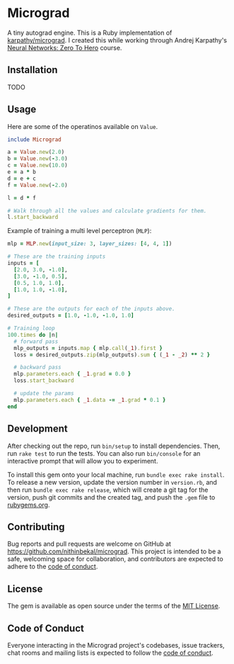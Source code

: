 # Micrograd

A tiny autograd engine. This is a Ruby implementation of [karpathy/micrograd](https://github.com/karpathy/micrograd). I created this while working through Andrej Karpathy's [Neural Networks: Zero To Hero](https://karpathy.ai/zero-to-hero.html) course.

## Installation

TODO

## Usage

Here are some of the operatinos available on `Value`.


```ruby
include Micrograd

a = Value.new(2.0)
b = Value.new(-3.0)
c = Value.new(10.0)
e = a * b
d = e + c
f = Value.new(-2.0)

l = d * f

# Walk through all the values and calculate gradients for them.
l.start_backward
```

Example of training a multi level perceptron (`MLP`):


```ruby
mlp = MLP.new(input_size: 3, layer_sizes: [4, 4, 1])

# These are the training inputs
inputs = [
  [2.0, 3.0, -1.0],
  [3.0, -1.0, 0.5],
  [0.5, 1.0, 1.0],
  [1.0, 1.0, -1.0],
]

# These are the outputs for each of the inputs above.
desired_outputs = [1.0, -1.0, -1.0, 1.0]

# Training loop
100.times do |n|
  # forward pass
  mlp_outputs = inputs.map { mlp.call(_1).first }
  loss = desired_outputs.zip(mlp_outputs).sum { (_1 - _2) ** 2 }

  # backward pass
  mlp.parameters.each { _1.grad = 0.0 }
  loss.start_backward

  # update the params
  mlp.parameters.each { _1.data -= _1.grad * 0.1 }
end
```

## Development

After checking out the repo, run `bin/setup` to install dependencies. Then, run `rake test` to run the tests. You can also run `bin/console` for an interactive prompt that will allow you to experiment.

To install this gem onto your local machine, run `bundle exec rake install`. To release a new version, update the version number in `version.rb`, and then run `bundle exec rake release`, which will create a git tag for the version, push git commits and the created tag, and push the `.gem` file to [rubygems.org](https://rubygems.org).

## Contributing

Bug reports and pull requests are welcome on GitHub at https://github.com/nithinbekal/micrograd. This project is intended to be a safe, welcoming space for collaboration, and contributors are expected to adhere to the [code of conduct](https://github.com/nithinbekal/micrograd/blob/main/CODE_OF_CONDUCT.md).

## License

The gem is available as open source under the terms of the [MIT License](https://opensource.org/licenses/MIT).

## Code of Conduct

Everyone interacting in the Micrograd project's codebases, issue trackers, chat rooms and mailing lists is expected to follow the [code of conduct](https://github.com/nithinbekal/micrograd/blob/main/CODE_OF_CONDUCT.md).
